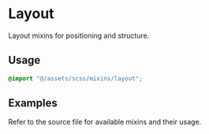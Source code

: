 # Layout

Layout mixins for positioning and structure.

## Usage

```scss
@import "@/assets/scss/mixins/layout";
```

## Examples

Refer to the source file for available mixins and their usage.
